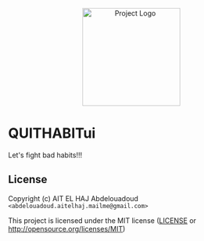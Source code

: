 
<div align="center">
  <img src="https://github.com/user-attachments/assets/735cf878-c5a5-4351-ba34-96727927b820" alt="Project Logo" width="200" height="200">
</div>

#     QUITHABITui

Let's fight bad habits!!!

## License

Copyright (c) AIT EL HAJ Abdelouadoud `<abdelouadoud.aitelhaj.mailme@gmail.com>`

This project is licensed under the MIT license ([LICENSE] or <http://opensource.org/licenses/MIT>)

[LICENSE]: ./LICENSE
